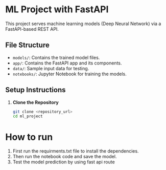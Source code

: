 # ML Project with FastAPI

This project serves machine learning models (Deep Neural Network) via a FastAPI-based REST API.

## File Structure

- `models/`: Contains the trained model files.
- `app/`: Contains the FastAPI app and its components.
- `data/`: Sample input data for testing.
- `notebooks/`: Jupyter Notebook for training the models.

## Setup Instructions

1. **Clone the Repository**
   ```bash
   git clone <repository_url>
   cd ml_project

# How to run

1. First run the requirments.txt file to install the dependencies.
2. Then run the notebook code and save the model.
3. Test the model prediction by using fast api route